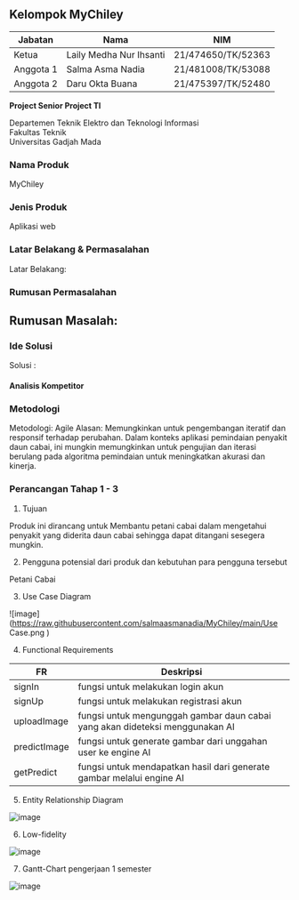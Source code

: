 ## Kelompok MyChiley

| Jabatan | Nama | NIM |
| --- | --- | --- |
| Ketua | Laily Medha Nur Ihsanti | 21/474650/TK/52363 |
| Anggota 1 | Salma Asma Nadia | 21/481008/TK/53088 |
| Anggota 2 | Daru Okta Buana | 21/475397/TK/52480 |

**Project Senior Project TI**

Departemen Teknik Elektro dan Teknologi Informasi<br>
Fakultas Teknik<br>
Universitas Gadjah Mada

### Nama Produk
MyChiley

### Jenis Produk
Aplikasi web

### Latar Belakang & Permasalahan
Latar Belakang: 

### Rumusan Permasalahan
Rumusan Masalah: 
- 


### Ide Solusi
Solusi : 

#### Analisis Kompetitor



### Metodologi
Metodologi: Agile
Alasan: Memungkinkan untuk pengembangan iteratif dan responsif terhadap perubahan. Dalam konteks aplikasi pemindaian penyakit daun cabai, ini mungkin memungkinkan untuk pengujian dan iterasi berulang pada algoritma pemindaian untuk meningkatkan akurasi dan kinerja.


### Perancangan Tahap 1 - 3
1. Tujuan

Produk ini dirancang untuk Membantu petani cabai dalam mengetahui penyakit yang diderita daun cabai sehingga dapat ditangani  sesegera mungkin.

2. Pengguna potensial dari produk dan kebutuhan para pengguna tersebut

Petani Cabai


3. Use Case Diagram

![image](https://raw.githubusercontent.com/salmaasmanadia/MyChiley/main/Use Case.png
)

4. Functional Requirements

| FR | Deskripsi |
| --- | --- |
| signIn | fungsi untuk melakukan login akun |
| signUp | fungsi untuk melakukan registrasi akun |
| uploadImage | fungsi untuk mengunggah gambar daun cabai yang akan dideteksi menggunakan AI|
| predictImage | fungsi untuk generate gambar dari unggahan user ke engine AI |
| getPredict | fungsi untuk mendapatkan hasil dari generate gambar melalui engine AI|


5. Entity Relationship Diagram

![image]()

6. Low-fidelity

![image]()

7. Gantt-Chart pengerjaan 1 semester

![image]()




